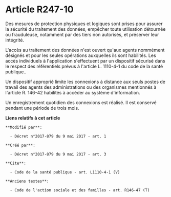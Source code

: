 # Article R247-10

Des mesures de protection physiques et logiques sont prises pour assurer la sécurité du traitement des données, empêcher
toute utilisation détournée ou frauduleuse, notamment par des tiers non autorisés, et préserver leur intégrité. 

L'accès au traitement des données n'est ouvert qu'aux agents nommément désignés et pour les seules opérations auxquelles ils
sont habilités. Les accès individuels à l'application s'effectuent par un dispositif sécurisé dans le respect des
référentiels prévus à l'article L. 1110-4-1 du code de la santé publique.. 

Un dispositif approprié limite les connexions à distance aux seuls postes de travail des agents des administrations ou des
organismes mentionnés à l'article R. 146-42 habilités à accéder au système d'information. 

Un enregistrement quotidien des connexions est réalisé. Il est conservé pendant une période de trois mois.

**Liens relatifs à cet article**

	**Modifié par**:

	  - Décret n°2017-879 du 9 mai 2017 - art. 1

	**Créé par**:

	  - Décret n°2017-879 du 9 mai 2017 - art. 3

	**Cite**:

	  - Code de la santé publique - art. L1110-4-1 (V)

	**Anciens textes**:

	  - Code de l'action sociale et des familles - art. R146-47 (T)
